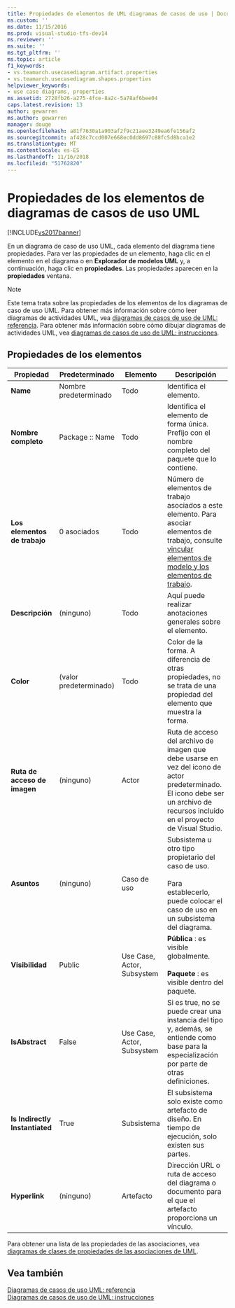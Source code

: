 ```yaml
---
title: Propiedades de elementos de UML diagramas de casos de uso | Documentos de Microsoft
ms.custom: ''
ms.date: 11/15/2016
ms.prod: visual-studio-tfs-dev14
ms.reviewer: ''
ms.suite: ''
ms.tgt_pltfrm: ''
ms.topic: article
f1_keywords:
- vs.teamarch.usecasediagram.artifact.properties
- vs.teamarch.usecasediagram.shapes.properties
helpviewer_keywords:
- use case diagrams, properties
ms.assetid: 2728fb26-a275-4fce-8a2c-5a78af6bee04
caps.latest.revision: 13
author: gewarren
ms.author: gewarren
manager: douge
ms.openlocfilehash: a81f7630a1a903af2f9c21aee3249ea6fe156af2
ms.sourcegitcommit: af428c7ccd007e668ec0dd8697c88fc5d8bca1e2
ms.translationtype: MT
ms.contentlocale: es-ES
ms.lasthandoff: 11/16/2018
ms.locfileid: "51762820"
---
```

# <a name="properties-of-elements-on-uml-use-case-diagrams"></a>Propiedades de los elementos de diagramas de casos de uso UML
[!INCLUDE[vs2017banner](../includes/vs2017banner.md)]

En un diagrama de caso de uso UML, cada elemento del diagrama tiene propiedades. Para ver las propiedades de un elemento, haga clic en el elemento en el diagrama o en **Explorador de modelos UML** y, a continuación, haga clic en **propiedades**. Las propiedades aparecen en la **propiedades** ventana.  
  
> [!NOTE]
>  Este tema trata sobre las propiedades de los elementos de los diagramas de caso de uso UML. Para obtener más información sobre cómo leer diagramas de actividades UML, vea [diagramas de casos de uso de UML: referencia](../modeling/uml-use-case-diagrams-reference.md). Para obtener más información sobre cómo dibujar diagramas de actividades UML, vea [diagramas de casos de uso de UML: instrucciones](../modeling/uml-use-case-diagrams-guidelines.md).  
  
## <a name="properties-of-elements"></a>Propiedades de los elementos  
  
|Propiedad|Predeterminado|Elemento|Descripción|  
|--------------|-------------|-------------|-----------------|  
|**Name**|Nombre predeterminado|Todo|Identifica el elemento.|  
|**Nombre completo**|Package :: Name|Todo|Identifica el elemento de forma única. Prefijo con el nombre completo del paquete que lo contiene.|  
|**Los elementos de trabajo**|0 asociados|Todo|Número de elementos de trabajo asociados a este elemento. Para asociar elementos de trabajo, consulte [vincular elementos de modelo y los elementos de trabajo](../modeling/link-model-elements-and-work-items.md).|  
|**Descripción**|(ninguno)|Todo|Aquí puede realizar anotaciones generales sobre el elemento.|  
|**Color**|(valor predeterminado)|Todo|Color de la forma. A diferencia de otras propiedades, no se trata de una propiedad del elemento que muestra la forma.|  
|**Ruta de acceso de imagen**|(ninguno)|Actor|Ruta de acceso del archivo de imagen que debe usarse en vez del icono de actor predeterminado. El icono debe ser un archivo de recursos incluido en el proyecto de Visual Studio.|  
|**Asuntos**|(ninguno)|Caso de uso|Subsistema u otro tipo propietario del caso de uso.<br /><br /> Para establecerlo, puede colocar el caso de uso en un subsistema del diagrama.|  
|**Visibilidad**|Public|Use Case, Actor, Subsystem|**Pública** : es visible globalmente.<br /><br /> **Paquete** : es visible dentro del paquete.|  
|**IsAbstract**|False|Use Case, Actor, Subsystem|Si es true, no se puede crear una instancia del tipo y, además, se entiende como base para la especialización por parte de otras definiciones.|  
|**Is Indirectly Instantiated**|True|Subsistema|El subsistema solo existe como artefacto de diseño. En tiempo de ejecución, solo existen sus partes.|  
|**Hyperlink**|(ninguno)|Artefacto|Dirección URL o ruta de acceso del diagrama o documento para el que el artefacto proporciona un vínculo.|  
  
 Para obtener una lista de las propiedades de las asociaciones, vea [diagramas de clases de propiedades de las asociaciones de UML](../modeling/properties-of-associations-on-uml-class-diagrams.md).  
  
## <a name="see-also"></a>Vea también  
 [Diagramas de casos de uso UML: referencia](../modeling/uml-use-case-diagrams-reference.md)   
 [Diagramas de casos de uso de UML: instrucciones](../modeling/uml-use-case-diagrams-guidelines.md)



